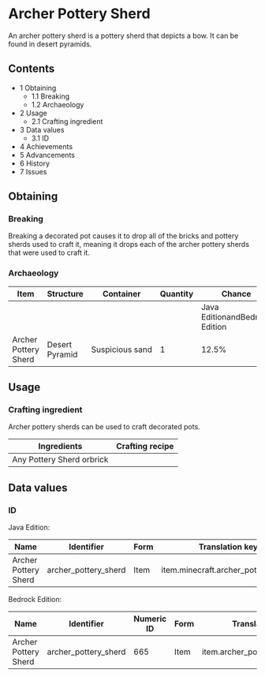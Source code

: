# Archer Pottery Sherd
An archer pottery sherd is a pottery sherd that depicts a bow. It can be found in desert pyramids.

## Contents
- 1 Obtaining
	- 1.1 Breaking
	- 1.2 Archaeology
- 2 Usage
	- 2.1 Crafting ingredient
- 3 Data values
	- 3.1 ID
- 4 Achievements
- 5 Advancements
- 6 History
- 7 Issues

## Obtaining
### Breaking
Breaking a decorated pot causes it to drop all of the bricks and pottery sherds used to craft it, meaning it drops each of the archer pottery sherds that were used to craft it.

### Archaeology
| Item                 | Structure      | Container       | Quantity | Chance                         |
|----------------------|----------------|-----------------|----------|--------------------------------|
|                      |                |                 |          | Java EditionandBedrock Edition |
| Archer Pottery Sherd | Desert Pyramid | Suspicious sand | 1        | 12.5%                          |

## Usage
### Crafting ingredient
Archer pottery sherds can be used to craft decorated pots.

| Ingredients               | Crafting recipe |
|---------------------------|-----------------|
| Any Pottery Sherd orbrick |                 |

## Data values
### ID
Java Edition:

| Name                 | Identifier           | Form | Translation key                     |
|----------------------|----------------------|------|-------------------------------------|
| Archer Pottery Sherd | archer_pottery_sherd | Item | item.minecraft.archer_pottery_sherd |

Bedrock Edition:

| Name                 | Identifier           | Numeric ID | Form | Translation key                |
|----------------------|----------------------|------------|------|--------------------------------|
| Archer Pottery Sherd | archer_pottery_sherd | 665        | Item | item.archer_pottery_sherd.name |


